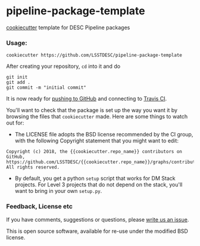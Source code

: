 # pipeline-package-template

[cookiecutter](https://cookiecutter.readthedocs.org/en/latest/) template for DESC Pipeline packages

### Usage:
```
cookiecutter https://github.com/LSSTDESC/pipeline-package-template
```

After creating your repository, `cd` into it and do
```
git init
git add .
git commit -m "initial commit"
```
It is now ready for [pushing to GitHub](https://help.github.com/articles/create-a-repo/) and connecting to [Travis CI](https://travis-ci.org/).

You'll want to check that the package is set up the way you want it by browsing the files that `cookiecutter` made. Here are some things to watch out for:

* The LICENSE file adopts the BSD license recommended by the CI group, with the following Copyright statement that you might want to edit:
```
Copyright (c) 2018, the {{cookiecutter.repo_name}} contributors on GitHub, https://github.com/LSSTDESC/{{cookiecutter.repo_name}}/graphs/contributors.
All rights reserved.
```

* By default, you get a python `setup` script that works for DM Stack projects. For Level 3 projects that do not depend on the stack, you'll want to bring in your own `setup.py`.


### Feedback, License etc

If you have comments, suggestions or questions, please [write us an issue](https://github.com/LSSTDESC/pipeline-package-template/issues).

This is open source software, available for re-use under the modified BSD license.
